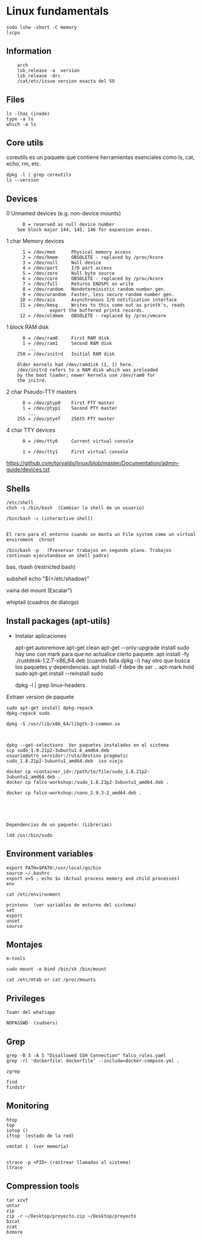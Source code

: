 # Linux fundamentals

    sudo lshw -short -C memory
    lscpu




## Information

        arch
        lsb_release -a  version
        lsb_release -drc
        /cat/etc/issue version exacta del SO


## Files

    ls -lhai (inode)
    type -a ls
    which -a ls



## Core utils

coreutils es un paquete que contiene herramientas esenciales como ls, cat, echo, rm, etc.

    dpkg -l | grep coreutils
    ls --version



## Devices

   0    Unnamed devices (e.g. non-device mounts)

		  0 = reserved as null device number
		See block major 144, 145, 146 for expansion areas.

   1 char	Memory devices

		  1 = /dev/mem		Physical memory access
		  2 = /dev/kmem		OBSOLETE - replaced by /proc/kcore
		  3 = /dev/null		Null device
		  4 = /dev/port		I/O port access
		  5 = /dev/zero		Null byte source
		  6 = /dev/core		OBSOLETE - replaced by /proc/kcore
		  7 = /dev/full		Returns ENOSPC on write
		  8 = /dev/random	Nondeterministic random number gen.
		  9 = /dev/urandom	Faster, less secure random number gen.
		 10 = /dev/aio		Asynchronous I/O notification interface
		 11 = /dev/kmsg		Writes to this come out as printk's, reads
					export the buffered printk records.
		 12 = /dev/oldmem	OBSOLETE - replaced by /proc/vmcore

   1 block	RAM disk

		  0 = /dev/ram0		First RAM disk
		  1 = /dev/ram1		Second RAM disk
		    ...
		250 = /dev/initrd	Initial RAM disk

		Older kernels had /dev/ramdisk (1, 1) here.
		/dev/initrd refers to a RAM disk which was preloaded
		by the boot loader; newer kernels use /dev/ram0 for
		the initrd.

   2 char	Pseudo-TTY masters

		  0 = /dev/ptyp0	First PTY master
		  1 = /dev/ptyp1	Second PTY master
		    ...
		255 = /dev/ptyef	256th PTY master

   4 char	TTY devices

		  0 = /dev/tty0		Current virtual console

		  1 = /dev/tty1		First virtual console



https://github.com/torvalds/linux/blob/master/Documentation/admin-guide/devices.txt

## Shells

    /etc/shell
    chsh -s /bin/bash  (Cambiar la shell de un usuario)

    /bin/bash -c (interactive shell)
  

    El raro para el entorno cuando se monta un File system como un virtual enviroment  chroot

    /bin/bash -p   (Preservar trabajos en segundo plano. Trabajos continuan ejecutandose en shell padre)

bas, rbash (restricted bash)

subshell echo "$(</etc/shadow)"


vaina del mount (Escalar")


whiptail  (cuadros de dialogo)


## Install packages (apt-utils)

- Instalar aplicaciones

    apt-get autoremove
    apt-get clean
    apt-get --only-upgrade install sudo
    hay uno con mark para que no actualice cierto paquete.
    apt install -fy ./rustdesk-1.2.7-x86_64.deb (cuando falla dpkg -i)
    hay otro que busca los paquetes y dependencias. 
    apt install -f debe de ser ..
    apt-mark hold sudo
    apt-get install --reinstall sudo

    dpkg -l | grep linux-headers


Extraer version de paquete

    sudo apt-get install dpkg-repack
    dpkg-repack sudo

    dpkg -S /usr/lib/x86_64/libgtk-3-common.so



    dpkg --get-selections  Ver paquetes instalados en el sistema
    scp sudo_1.8.21p2-3ubuntu1.6_amd64.deb usuario@otro_servidor:/ruta/destino pragmatic 
    sudo_1.8.21p2-3ubuntu1_amd64.deb  iso viejo

    docker cp <container_id>:/path/to/file/sudo_1.8.21p2-3ubuntu1_amd64.deb .
    docker cp falco-workshop:/sudo_1.8.21p2-3ubuntu1_amd64.deb .

    docker cp falco-workshop:/nano_2.9.3-2_amd64.deb .
    

    


    Dependencias de un paquete: (Librerias)

    ldd /usr/bin/sudo


## Environment variables

    export PATH=$PATH:/usr/local/go/bin
    source ~/.bashrc
    export x=5 ; echo $x (Actual process memory and child processes)
    env

    cat /etc/environment

    printenv  (ver variables de entorno del sistema)
    set
    export
    unset
    source


    
## Montajes

    m-tools

    sudo mount -o bind /bin/sh /bin/mount

    cat /etc/mtab or cat /proc/mounts


## Privileges

    Toamr del whatsapp

    NOPASSWD  (sudoers)

## Grep

    grep -B 3 -A 5 "Disallowed SSH Connection" falco_rules.yaml
    grep -rl 'dockerfile: dockerfile' --include=docker-compose.yml .

    zgrep

    find
    findstr


## Monitoring


    htop
    top
    iotop ()
    iftop  (estado de la red)

    vmstat 1  (ver memoria)


    strace -p <PID> (rastrear llamadas al sistema)
    ltrace
 

## Compression tools


    tar xzvf
    untar
    zip
    zip -r ~/Desktop/proyecto.zip ~/Desktop/proyecto
    bzcat
    zcat
    bzmore